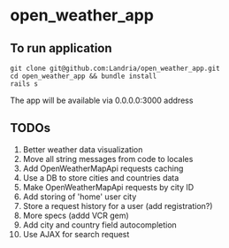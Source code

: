 # open_weather_app

## To run application

```
git clone git@github.com:Landria/open_weather_app.git
cd open_weather_app && bundle install
rails s
```

The app will be available via 0.0.0.0:3000 address

## TODOs
1. Better weather data visualization
2. Move all string messages from code to locales
3. Add OpenWeatherMapApi requests caching
4. Use a DB to store cities and countries data
5. Make OpenWeatherMapApi requests by city ID
6. Add storing of 'home' user city
7. Store a request history for a user (add registration?)
8. More specs (addd VCR gem)
9. Add city and country field autocompletion
10. Use AJAX for search request
